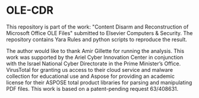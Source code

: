# OLE-CDR
This repository is part of the work: "Content Disarm and Reconstruction of Microsoft Office OLE Files" submitted to Elsevier Computers & Security.
The repository contains Yara Rules and python scripts to reproduce the result.

The author would like to thank Amir Gillette for running the analysis. This work was supported by the Ariel Cyber Innovation Center in conjunction with the Israel National Cyber Directorate in the Prime Minister’s Office. VirusTotal for granting us access to their cloud service and malware collection for educational use and Aspose for providing an academic license for their ASPOSE total product libraries for parsing and manipulating PDF files. This work is based on a patent-pending request 63/408631.
